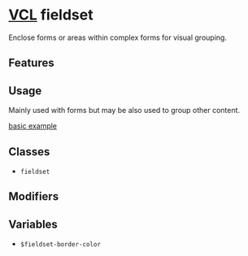 # [VCL](https://vcl.github.io/vcl/) fieldset

Enclose forms or areas within complex forms for visual grouping.

## Features

## Usage

Mainly used with forms but may be also used to group other content.

[basic example](/demo/example.html)

## Classes

- `fieldset`

## Modifiers

## Variables

- `$fieldset-border-color`

